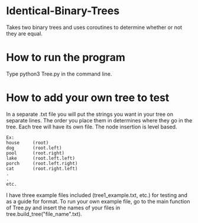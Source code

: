 # Identical-Binary-Trees
Takes two binary trees and uses coroutines to determine whether or not they are equal.

# How to run the program
Type python3 Tree.py in the command line. 

# How to add your own tree to test
In a separate .txt file you will put the strings you want in your tree on separate lines. The order you place them in determines where they go in the tree.
Each tree will have its own file. The node insertion is level based.

```
Ex:
house     (root)
dog       (root.left)
pool      (root.right)
lake      (root.left.left)
porch     (root.left.right)
cat       (root.right.left)
.
.
etc.
```

I have three example files included (tree1_example.txt, etc.) for testing and as a guide for format. To run your own example file, go to the main function of Tree.py and insert the names of your files in tree.build_tree("file_name".txt).
